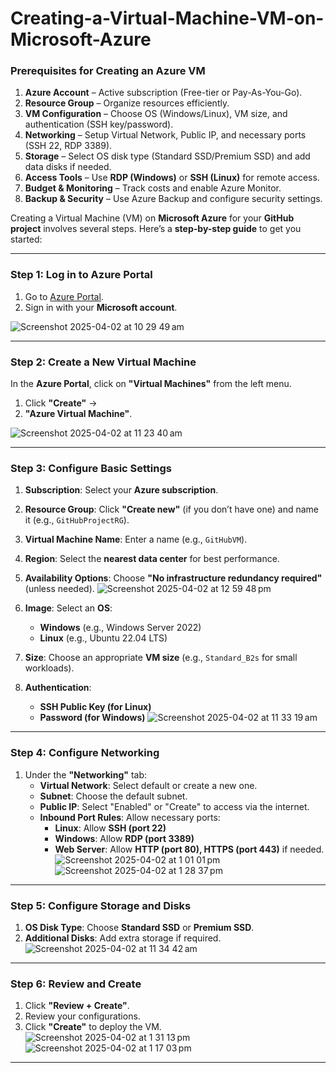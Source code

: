 # Creating-a-Virtual-Machine-VM-on-Microsoft-Azure

### **Prerequisites for Creating an Azure VM**  

1. **Azure Account** – Active subscription (Free-tier or Pay-As-You-Go).  
2. **Resource Group** – Organize resources efficiently.  
3. **VM Configuration** – Choose OS (Windows/Linux), VM size, and authentication (SSH key/password).  
4. **Networking** – Setup Virtual Network, Public IP, and necessary ports (SSH 22, RDP 3389).  
5. **Storage** – Select OS disk type (Standard SSD/Premium SSD) and add data disks if needed.  
6. **Access Tools** – Use **RDP (Windows)** or **SSH (Linux)** for remote access.  
7. **Budget & Monitoring** – Track costs and enable Azure Monitor.  
8. **Backup & Security** – Use Azure Backup and configure security settings.  

Creating a Virtual Machine (VM) on **Microsoft Azure** for your **GitHub project** involves several steps. Here’s a **step-by-step guide** to get you started:

---

### **Step 1: Log in to Azure Portal**
1. Go to [Azure Portal](https://portal.azure.com/).
2. Sign in with your **Microsoft account**.
   
![Screenshot 2025-04-02 at 10 29 49 am](https://github.com/user-attachments/assets/31743760-9715-49c9-9ce6-77c07463608a)

---

### **Step 2: Create a New Virtual Machine**
In the **Azure Portal**, click on **"Virtual Machines"** from the left menu.
1. Click **"Create"** →
2. **"Azure Virtual Machine"**.
   
![Screenshot 2025-04-02 at 11 23 40 am](https://github.com/user-attachments/assets/4933de61-9204-4f1d-933e-6d45ee446957)

---

### **Step 3: Configure Basic Settings**
1. **Subscription**: Select your **Azure subscription**.
2. **Resource Group**: Click **"Create new"** (if you don’t have one) and name it (e.g., `GitHubProjectRG`).
3. **Virtual Machine Name**: Enter a name (e.g., `GitHubVM`).
4. **Region**: Select the **nearest data center** for best performance.
5. **Availability Options**: Choose **"No infrastructure redundancy required"** (unless needed).
![Screenshot 2025-04-02 at 12 59 48 pm](https://github.com/user-attachments/assets/dc74c5c5-1c90-4754-b65f-88a0fd36e7ab)

6. **Image**: Select an **OS**:
   - **Windows** (e.g., Windows Server 2022)
   - **Linux** (e.g., Ubuntu 22.04 LTS)
7. **Size**: Choose an appropriate **VM size** (e.g., `Standard_B2s` for small workloads).
8. **Authentication**:
   - **SSH Public Key (for Linux)**
   - **Password (for Windows)**
![Screenshot 2025-04-02 at 11 33 19 am](https://github.com/user-attachments/assets/f7b2c27f-3417-4a59-886c-e4807bf78427)

---

### **Step 4: Configure Networking**
1. Under the **"Networking"** tab:
   - **Virtual Network**: Select default or create a new one.
   - **Subnet**: Choose the default subnet.
   - **Public IP**: Select "Enabled" or "Create" to access via the internet.
   - **Inbound Port Rules**: Allow necessary ports:
     - **Linux**: Allow **SSH (port 22)**
     - **Windows**: Allow **RDP (port 3389)**
     - **Web Server**: Allow **HTTP (port 80), HTTPS (port 443)** if needed.
![Screenshot 2025-04-02 at 1 01 01 pm](https://github.com/user-attachments/assets/c2c3f6cc-c433-4e91-83ae-08c817e2200e)
![Screenshot 2025-04-02 at 1 28 37 pm](https://github.com/user-attachments/assets/393fd849-75ae-4877-8638-11404e4ca18a)

---

### **Step 5: Configure Storage and Disks**
1. **OS Disk Type**: Choose **Standard SSD** or **Premium SSD**.
2. **Additional Disks**: Add extra storage if required.
![Screenshot 2025-04-02 at 11 34 42 am](https://github.com/user-attachments/assets/bcbae5ed-d7bc-4da5-a12f-1c36fa7f654e)

---

### **Step 6: Review and Create**
1. Click **"Review + Create"**.
2. Review your configurations.
3. Click **"Create"** to deploy the VM.
 ![Screenshot 2025-04-02 at 1 31 13 pm](https://github.com/user-attachments/assets/08f7cad6-bb52-4fc7-a1bc-412fa9c5d6c3)
![Screenshot 2025-04-02 at 1 17 03 pm](https://github.com/user-attachments/assets/8b7373b0-82c2-41e4-aae7-d8cde6409312)

---
